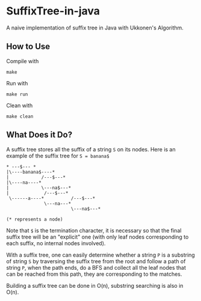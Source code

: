 # SuffixTree-in-java
A naive implementation of suffix tree in Java with Ukkonen's Algorithm.

## How to Use
Compile with 

	make

Run with 

	make run

Clean with 

	make clean

## What Does it Do?
A suffix tree stores all the suffix of a string ```S``` on its nodes. Here is an example of the suffix tree for ```S = banana$```

    * ---$--- * 
    |\----banana$----*
    |            /---$---*
    |\----na----*
    |            \---na$---*
    |             /---$---*
     \------a----*          /---$---*
                  \---na---*
                            \---na$---*

    (* represents a node) 

Note that ```$``` is the termination character, it is necessary so that the final suffix tree will be an "explicit" one (with only leaf nodes corresponding to each suffix, no internal nodes involved). 

With a suffix tree, one can easily determine whether a string ```P``` is a substring of string ```S``` by traversing the suffix tree from the root and follow a path of string ```P```, when the path ends, do a BFS and collect all the leaf nodes that can be reached from this path, they are corresponding to the matches.

Building a suffix tree can be done in O(n), substring searching is also in O(n).
